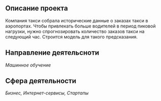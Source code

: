 ## Описание проекта

Компания такси собрала исторические данные о заказах такси в аэропортах. Чтобы привлекать больше водителей в период пиковой нагрузки, нужно спрогнозировать количество заказов такси на следующий час. Строится модель для такого предсказания.

## Направление деятельсноти

*Машинное обучение*

## Сфера деятельности

*Бизнес, Интернет-сервисы, Стартапы*
